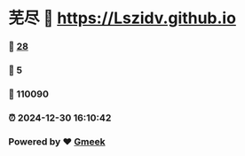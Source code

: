 # 芜尽 :link: https://Lszidv.github.io 
### :page_facing_up: [28](https://Lszidv.github.io/tag.html) 
### :speech_balloon: 5 
### :hibiscus: 110090 
### :alarm_clock: 2024-12-30 16:10:42 
### Powered by :heart: [Gmeek](https://github.com/Meekdai/Gmeek)
